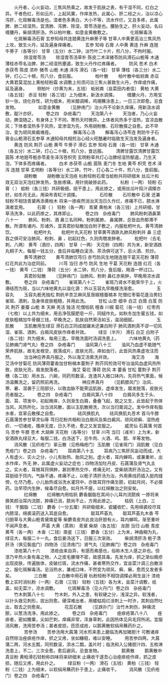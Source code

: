 <!-- { "loadSidebar": true } -->
　　火丹者，心火妄动，三焦风热乘之，故发于肌肤之表，有干湿不同，红白之异。干者色红，形如云片，上起风粟，作痒发热，此属心、肝二经之火，治以凉心泻肝，化斑解毒汤是也。湿者色多黄白，大小不等，流水作烂，又且多疼，此属脾、肺二经湿热，宜清肺、泻脾、除湿，胃苓汤是也。腰胁生之，肝火妄动，名曰缠腰丹，柴胡清肝汤。外以柏叶散、如意金黄散敷之。
　　
　　化斑解毒汤
　　化斑解毒汤石膏 玄参知母共连翘黄连升麻蒡子等 甘草人中黄更高治三焦风热上攻，致生火丹，延及遍身痒痛者。
　　玄参 知母 石膏 人中黄 黄连 升麻 连翘 牛蒡子（各等分） 甘草（五分）水二钟，淡竹叶二十片，煎八分，不拘时服。
　　
　　除湿胃苓汤
　　除湿胃苓汤草朴 陈皮二术泽猪苓防风滑石山栀等 木通薄桂赤苓名治脾、肺二经湿热壅遏，致生火丹作烂疼痛者。
　　防风 苍术 白术 赤茯苓 陈皮 浓朴 猪苓 山栀 木通 泽泻 滑石（各一钱） 甘草 薄桂（各三分）水二钟，灯心二十根，煎八分，食前服。
　　
　　柏叶散
　　柏叶散中蚯蚓粪 赤豆大黄君莫混加上黄柏轻粉霜 水调敷上何须问治三焦火甚致生火丹，作痒或作痛，延及遍身。
　　侧柏叶（炒黄为末，五钱） 蚯蚓粪（韭菜田内者佳） 黄柏 大黄（各五钱） 赤豆 轻粉（各三钱）上为细末，新汲水调搽。
　　缠腰火丹，方用宝钞一张，烧化存性，研为细末，用米醋调稀，鸡翎蘸涂患上，一日三次即愈。忌食发物。
　　
　　如意金黄散
　　（见肿疡门）治火丹不论新久痒痛，用新汲水调敷，靛汁亦好。
　　卷之四　杂疮毒门
　　天泡第八十
　　天泡者，乃心火妄动，脾湿随之，有身体上下不同，寒热天时微异。上体者风热多于湿热，宜凉血散风；下体者湿热多于风热，宜渗湿为先，外用胡粉散、石珍散搽之自愈。此不早治，变为顽风紫癜难痊。
　　
　　解毒泻心汤
　　解毒泻心汤芩连 荆防牛子石膏全山栀滑石玄参草 木通知母共相煎治心经火旺酷暑时临致生天泡发及遍身者。
　　黄连 防风 荆芥 山栀 黄芩 牛蒡子 滑石 玄参 知母 石膏（各一钱） 甘草 木通（各五分）水二钟，灯心二十根，煎八分，食远服。
　　清脾甘露饮清脾甘露饮茵陈 术地翘芩栀赤苓麦冬泽泻苍枳壳 玄明粉草共灯心治脾经湿热郁遏，乃生天泡，下体多而疼痛者。
　　白术 赤茯苓 山栀 茵陈 麦门冬 生地 黄芩 枳壳 苍术 泽泻 连翘 甘草 玄明粉（各等分）水二钟，竹叶、灯心各二十件，煎八分，食前服。
　　
　　胡粉散
　　胡粉散治天泡疮 杭粉轻粉石膏当蛤粉共将研细末 丝瓜汁和效无双治天泡红肿发热，急胀疼痛，用针挑破掺此药。
　　杭粉（一两） 轻粉 石膏（ ） 蛤粉（各三钱）共研极细，挹干患上，用此掺之，或用丝瓜叶捣汁调搽亦好。如冬月无此，用染布青缸汁调搽。
　　
　　石珍散
　　石珍散中 石膏 还兼轻粉不相饶青黛再添黄柏木 将来一掺疾然消治天泡日久作烂，疼痛不已，脓水淋漓者宜用。
　　石膏（ ） 轻粉（各一两） 青黛 黄柏末（各三钱）上共研细，甘草汤洗净，以此药掺之，其疼即止。
　　卷之四　杂疮毒门
　　肺风粉刺酒鼻第八十一
　　肺风、粉刺、酒 鼻三名同种。粉刺属肺， 鼻属脾，总皆血热郁滞不散。所谓有诸内、形诸外，宜真君妙贴散加白附子敷之，内服枇杷叶丸、黄芩清肺饮。
　　
　　枇杷叶丸
　　枇杷叶丸天花粉 甘草黄芩酒跌丸肺风粉刺并 鼻 三症吞之俱可安治肺风、粉刺、鼻 ，初起红色，久则肉匏发肿者。
　　枇杷叶（去毛刺，八两） 黄芩（酒炒，四两） 甘草（一两） 天花粉（四两）共为末，新安酒跌丸桐子大，每服一钱五分，食后并临睡白滚汤、茶汤俱可送下，忌火酒、煎炒。
　　
　　黄芩清肺饮
　　黄芩清肺饮芎归 赤芍防风生地随连翘干葛天花粉 薄荷红花共此为治症同前。
　　川芎 当归 赤芍 防风 生地 干葛 天花粉 连翘 红花（各一钱） 黄芩（二钱） 薄荷（五分）水二钟，煎八分，食后服，用酒一杯过口。
　　
　　真君妙贴散
　　（见肿疡门）治肺风、粉刺 鼻红赤紫肿，早晚用凉水调敷。
　　卷之四　杂疮毒门
　　雀斑第八十二
　　雀斑乃肾水不能荣华于上，火滞结而为斑，当以六味地黄丸以滋化源：外以玉容丸早晚搽洗渐愈。
　　
　　玉容丸
　　玉容丸栀羌独松 荆矾辛柰芷麻风芨蔹椒檀蚕槁本 陀僧红枣菊花逢治男妇雀斑、酒刺，及身体皮肤粗糙，并用此洗。
　　甘松 山柰 细辛 白芷 白蔹 白芨 防风 荆芥 姜蚕 山栀 本 天麻 羌活 独活 陀僧枯矾 檀香 川椒 菊花（各一钱） 红枣肉（七枚）以上共为细末，用去净弦膜肥皂一斤，同槌作丸，如秋冬加生蜜五钱，如皮肤粗槁加牛骨髓三钱，早晚洗之，肌肤自然荣洁如玉，温润细腻。
　　
　　玉肌散
　　玉肌散用生绿豆 滑石白芷同成就碾末还兼白附子 肺风酒刺真不谬一切风湿、雀斑、酒刺、白屑风皮肤作痒者并效。
　　绿豆（半升） 滑石 白芷 白附子（各二钱）共为细末，每用三匙，早晚洗面时汤调洗患上。
　　六味地黄丸（药见肺痈门肾气丸）卷之四　杂疮毒门
　　油风第八十三
　　油风乃血虚不能随气荣养肌肤，故毛发根空，脱落成片，皮肤光亮，痒如虫行，此皆风热乘虚攻注而然。
　　治当神应养真丹服之，外以海艾汤熏洗并效。
　　
　　海艾汤
　　海艾汤中甘菊花 防风薄荷藿香加甘粉槁本蔓荆子 荆芥同煎效可夸治油风血虚风热所致，皮肤光亮，眉发脱落者。
　　海艾 菊花 薄荷 防风 本 藿香 甘松 蔓荆子 荆芥穗（各二钱）用水五、六碗，同药煎数滚，连渣共入敞口钵内，先将热气熏面，候汤温蘸洗之，留药照前再洗。
　　
　　神应养真丹
　　（见鹤膝风门）治风、寒、暑、湿袭于三阳部分，以致血脉不能荣运肌肤，虚痒发生，眉发脱落，皮肤光亮者服之。
　　卷之四　杂疮毒门
　　白屑风第八十四
　　白屑风多生于头、面、耳、项发中，初起微痒，久则渐生白屑，叠叠飞起，脱之又生，此皆起于热体当风，风热所化，治当消风散，面以玉肌散擦洗，次以当归膏润之。发中作痒有脂水者，宜翠云散搽之自愈。
　　
　　祛风换肌丸
　　祛风换肌丸苍术 首乌牛膝石菖蒲苦参甘草灵仙等 芎归花粉共相和治白屑风及紫白癜风、顽风顽癣、湿热疮疥、一切诸疮，搔痒无度，日久不绝，愈之又发宜服之。
　　威灵仙 石菖蒲 何首乌 苦参 牛膝 苍术 大胡麻 天花粉（各等分） 甘草 川芎 当归（减半）上为末，新安酒跌丸绿豆大，每服二钱，白汤送下，忌牛肉、火酒、鸡、鹅、羊等发物。
　　消风散（见疥疮门）翠云散（见杨梅疮门）玉肌散（见雀斑门）润肌散（见白秃疮门）卷之四　杂疮毒门
　　耳病第八十五
　　耳病乃三焦肝风妄动而成，大人有虚火、实火之分，小儿有胎热、胎风之别。虚火者，耳内蝉鸣，或兼重听，出水作痒，外无 肿，此属虚火妄动之症也；四物汤加牡丹皮、石菖蒲及肾气丸主之。实火者，耳根耳窍俱肿，甚则寒热交作，疼痛无时，宜柴胡清肝汤治之。又有耳挺结于窍内，气脉不通，疼痛不止，以栀子清肝汤为治，外用黄线药插入挺肉缝傍，化尽乃愈。小儿胎热或浴洗水灌窍中，亦致耳窍作痛生脓，初起月间，不必搽药，治早项内生肿，候毒尽自愈。如月外不瘥，以红绵散治之则安矣。
　　
　　红绵散
　　红绵散内用枯矾 麝香胭脂在其间小儿耳内流脓疾 一掺将来换笑颜治耳内流脓，肿痛已消，脓尚不止，方用此掺之。
　　枯矾（上白，三钱） 干胭脂（二钱） 麝香（一分五厘）共研极细末，瓷罐收贮，先用绵裘绞尽耳内脓湿，绵裘滚药送入耳底自愈。
　　
　　聪耳芦荟丸
　　聪耳芦荟丸木香 芩归胆草与大黄山栀青黛南星等 柴麝青皮共此良治肝胆有火，耳内蝉鸣，渐至重听不闻声息者。
　　芦荟 大黄（蒸熟） 青黛 柴胡（各五钱） 龙胆 当归 山栀 青皮 黄芩（各一两） 木香（二钱）南星（三钱） 麝香（五分）上为末，神曲糊为丸，绿豆大，每服二十一丸，食后姜汤送下，日服三次渐效。
　　柴胡清肝汤 栀子清肝汤（俱见鬓疽门）四物汤（见溃疡门）肾气丸（见肺痈门）卷之四　杂疮毒门
　　漆疮第八十六
　　漆疮由来自异，有感而弗感也，俗称木生人感之非也。但漆乃辛热火象有毒之物，人之皮毛腠理不密，故感其毒。先发为痒，抓之渐似瘾疹出现皮肤，传遍肢体，皮破烂斑，流水作痛，甚者寒热交作，宜韭菜汁调三白散涂之，服化斑解毒汤。忌浴热水，兼戒口味，不然变为顽风、癣、癞，愈而又发者多矣。
　　
　　三白散
　　三白散中用石膏 杭粉轻粉不相饶调搽必用生韭汁 漆疮敷上实时消杭粉（一两） 石膏（三钱） 轻粉（五钱）各为末，韭菜汁调敷，纸盖，如无菜汁，凉水调敷。
　　化斑解毒汤（见火丹门）卷之四　杂疮毒门
　　竹木刺第八十七
　　竹木刺，外入之患，有软硬之分，浅深之异。软浅者，以针头拨见刺形，拔出则愈。硬深难出者，用蝼蛄捣烂涂刺上一时许，其刺自然吐出，取去之则愈矣。
　　
　　花蕊石散
　　（见跌扑门）治竹木刺伤，肿痛流脓，以葱汤洗净，用此掺之。
　　卷之四　杂疮毒门
　　痤痱疮第八十八
　　痤痱者，密如撒粟，尖如芒刺，痒痛非常，浑身草刺，此因热体见风毛窍所闭。宜服消风散，洗用苦参汤；甚者皮损，匝匝成疮，以鹅黄散软绢帛蘸药扑之。
　　
　　苦参汤
　　苦参汤用大菖蒲 河水煎来患上磨临洗再加猪胆汁 可教诸痒自然除治痤痱疮作痒，抓之又疼，坐如糠稳，难以安睡。
　　用苦参四两，大菖蒲二两，河水五瓢，同煎数滚，添水二瓢，盖片时；临洗和入公猪胆汁四、五枚淋洗患上，不二、三次全愈。愈后避风，忌食发物。
　　
　　鹅黄散
　　鹅黄散中真豆粉 黄柏滑石轻粉称四味将来研细末 止痛收干遂吾心治痤痱疮作痒，抓之皮损，随后又疼，用此扑之。
　　绿豆粉（一两） 滑石（五钱） 黄柏（三钱） 轻粉（二钱）上为细末，以软绢帛蘸药扑于患上，止痛收干。
　　消风散（见疥疮门）卷之四　杂疮毒门
